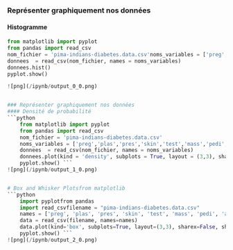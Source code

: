 
### Représenter graphiquement nos données
#### Histogramme
```python
from matplotlib import pyplot
from pandas import read_csv
nom_fichier = 'pima-indians-diabetes.data.csv'noms_variables = ['preg','plas','pres','skin','test','mass','pedi','age', 'class']
donnees  = read_csv(nom_fichier, names = noms_variables)
donnees.hist()
pyplot.show()

![png](/ipynb/output_0_0.png)


### Représenter graphiquement nos données
#### Densité de probabilité
```python 
    from matplotlib import pyplot
    from pandas import read_csv
    nom_fichier = 'pima-indians-diabetes.data.csv'
    noms_variables = ['preg','plas','pres','skin','test','mass','pedi','age', 'class']
    donnees  = read_csv(nom_fichier, names = noms_variables)
    donnees.plot(kind = 'density', subplots = True, layout = (3,3), sharex = True)
    pyplot.show() ```
![png](/ipynb/output_1_0.png)


# Box and Whisker Plotsfrom matplotlib 
```python
    import pyplotfrom pandas 
    import read_csvfilename = "pima-indians-diabetes.data.csv"
    names = ['preg', 'plas', 'pres', 'skin', 'test', 'mass', 'pedi', 'age', 'class']
    data = read_csv(filename, names=names)
    data.plot(kind='box', subplots=True, layout=(3,3), sharex=False, sharey=False)
    pyplot.show() ```
![png](/ipynb/output_2_0.png)


